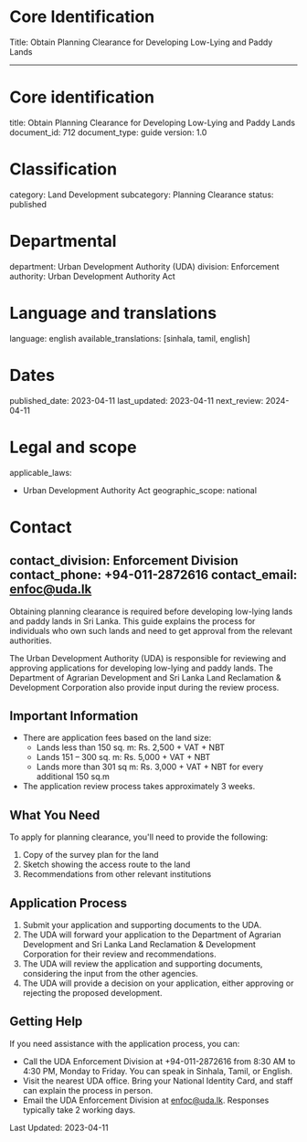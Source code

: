 # Core Identification
Title: Obtain Planning Clearance for Developing Low-Lying and Paddy Lands

---
# Core identification
title: Obtain Planning Clearance for Developing Low-Lying and Paddy Lands
document_id: 712
document_type: guide
version: 1.0

# Classification
category: Land Development
subcategory: Planning Clearance
status: published

# Departmental
department: Urban Development Authority (UDA)
division: Enforcement
authority: Urban Development Authority Act

# Language and translations
language: english
available_translations: [sinhala, tamil, english]

# Dates
published_date: 2023-04-11
last_updated: 2023-04-11
next_review: 2024-04-11

# Legal and scope
applicable_laws:
 - Urban Development Authority Act
geographic_scope: national

# Contact
contact_division: Enforcement Division
contact_phone: +94-011-2872616
contact_email: enfoc@uda.lk
---

Obtaining planning clearance is required before developing low-lying lands and paddy lands in Sri Lanka. This guide explains the process for individuals who own such lands and need to get approval from the relevant authorities.

The Urban Development Authority (UDA) is responsible for reviewing and approving applications for developing low-lying and paddy lands. The Department of Agrarian Development and Sri Lanka Land Reclamation & Development Corporation also provide input during the review process.

## Important Information

- There are application fees based on the land size:
  - Lands less than 150 sq. m: Rs. 2,500 + VAT + NBT
  - Lands 151 – 300 sq. m: Rs. 5,000 + VAT + NBT 
  - Lands more than 301 sq m: Rs. 3,000 + VAT + NBT for every additional 150 sq.m
- The application review process takes approximately 3 weeks.

## What You Need

To apply for planning clearance, you'll need to provide the following:

1. Copy of the survey plan for the land
2. Sketch showing the access route to the land
3. Recommendations from other relevant institutions

## Application Process

1. Submit your application and supporting documents to the UDA.
2. The UDA will forward your application to the Department of Agrarian Development and Sri Lanka Land Reclamation & Development Corporation for their review and recommendations.
3. The UDA will review the application and supporting documents, considering the input from the other agencies.
4. The UDA will provide a decision on your application, either approving or rejecting the proposed development.

## Getting Help

If you need assistance with the application process, you can:

- Call the UDA Enforcement Division at +94-011-2872616 from 8:30 AM to 4:30 PM, Monday to Friday. You can speak in Sinhala, Tamil, or English.
- Visit the nearest UDA office. Bring your National Identity Card, and staff can explain the process in person.
- Email the UDA Enforcement Division at enfoc@uda.lk. Responses typically take 2 working days.

Last Updated: 2023-04-11